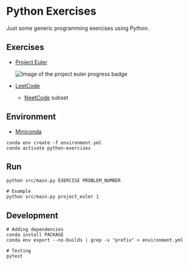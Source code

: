 # Python Exercises

Just some generic programming exercises using Python.

## Exercises

- [Project Euler](https://projecteuler.net/archives)

  ![Image of the project euler progress badge](https://projecteuler.net/profile/WaterGenie35.png)

- [LeetCode](https://leetcode.com/problemset/)
  - [NeetCode](https://neetcode.io/practice) subset

## Environment

- [Miniconda](https://docs.anaconda.com/miniconda/index.html#latest-miniconda-installer-links)

```shell
conda env create -f environment.yml
conda activate python-exercises
```

## Run

```shell
python src/main.py EXERCISE PROBLEM_NUMBER

# Example
python src/main.py project_euler 1
```

## Development

```shell
# Adding dependencies
conda install PACKAGE
conda env export --no-builds | grep -v "prefix" > environment.yml

# Testing
pytest
```
